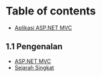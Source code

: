 # Table of contents

* [Aplikasi ASP.NET MVC](README.md)

## 1.1 Pengenalan <a id="pengenalan"></a>

* [ASP.NET MVC](pengenalan/pengertian-asp-net-mvc.md)
* [Sejarah Singkat](pengenalan/sejarah-singkat-asp-net-mvc.md)

